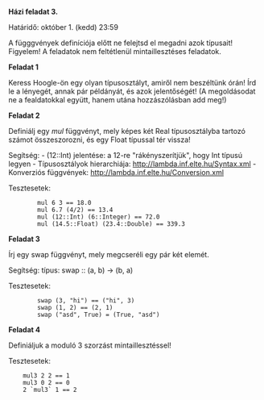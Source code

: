**Házi feladat 3.**

Határidő: október 1. (kedd) 23:59

A függgvények definíciója előtt ne felejtsd el megadni azok típusait!
Figyelem! A feladatok nem feltétlenül mintaillesztéses feladatok.

**Feladat 1**

Keress Hoogle-ön egy olyan típusosztályt, amiről nem beszéltünk órán! Írd le a lényegét, annak pár példányát, és azok jelentőségét!
(A megoldásodat ne a fealdatokkal együtt, hanem utána hozzászólásban add meg!)

**Feladat 2**

Definiálj egy *mul* függvényt, mely képes két Real típusosztályba tartozó számot összeszorozni, és egy Float típussal tér vissza!

Segítség:
    - (12::Int) jelentése: a 12-re "rákényszerítjük", hogy Int típusú legyen
    - Típusosztályok hierarchiája: http://lambda.inf.elte.hu/Syntax.xml
    - Konverziós függvények: http://lambda.inf.elte.hu/Conversion.xml 


Tesztesetek:

            mul 6 3 == 18.0
            mul 6.7 (4/2) == 13.4
            mul (12::Int) (6::Integer) == 72.0
            mul (14.5::Float) (23.4::Double) == 339.3


**Feladat 3**

Írj egy swap függvényt, mely megcseréli egy pár két elemét.

Segítség: típus: swap :: (a, b) -> (b, a)

Tesztesetek:

            swap (3, "hi") == ("hi", 3)
            swap (1, 2) == (2, 1)
            swap ("asd", True) = (True, "asd")


**Feladat 4**

Definiáljuk a moduló 3 szorzást mintaillesztéssel!

Tesztesetek:

        mul3 2 2 == 1
        mul3 0 2 == 0
        2 `mul3` 1 == 2
